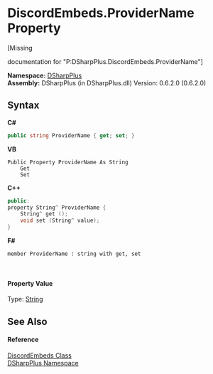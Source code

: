 # DiscordEmbeds.ProviderName Property 
 

\[Missing <summary> documentation for "P:DSharpPlus.DiscordEmbeds.ProviderName"\]

**Namespace:**&nbsp;<a href="503971eb-de5e-a570-9922-de9500a9b1cc">DSharpPlus</a><br />**Assembly:**&nbsp;DSharpPlus (in DSharpPlus.dll) Version: 0.6.2.0 (0.6.2.0)

## Syntax

**C#**<br />
``` C#
public string ProviderName { get; set; }
```

**VB**<br />
``` VB
Public Property ProviderName As String
	Get
	Set
```

**C++**<br />
``` C++
public:
property String^ ProviderName {
	String^ get ();
	void set (String^ value);
}
```

**F#**<br />
``` F#
member ProviderName : string with get, set

```

<br />

#### Property Value
Type: <a href="http://msdn2.microsoft.com/en-us/library/s1wwdcbf" target="_blank">String</a>

## See Also


#### Reference
<a href="e3819894-2d11-d846-fdab-589317866f77">DiscordEmbeds Class</a><br /><a href="503971eb-de5e-a570-9922-de9500a9b1cc">DSharpPlus Namespace</a><br />